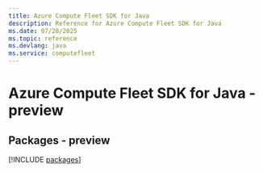 ```yaml
---
title: Azure Compute Fleet SDK for Java
description: Reference for Azure Compute Fleet SDK for Java
ms.date: 07/28/2025
ms.topic: reference
ms.devlang: java
ms.service: computefleet
---
```

# Azure Compute Fleet SDK for Java - preview
## Packages - preview
[!INCLUDE [packages](compute-fleet-index.md)]